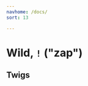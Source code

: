 ```yaml
---
navhome: /docs/
sort: 13

---
```


# Wild, `!` ("zap")

## Twigs

<list dataPreview="true" className="runes"></list>
